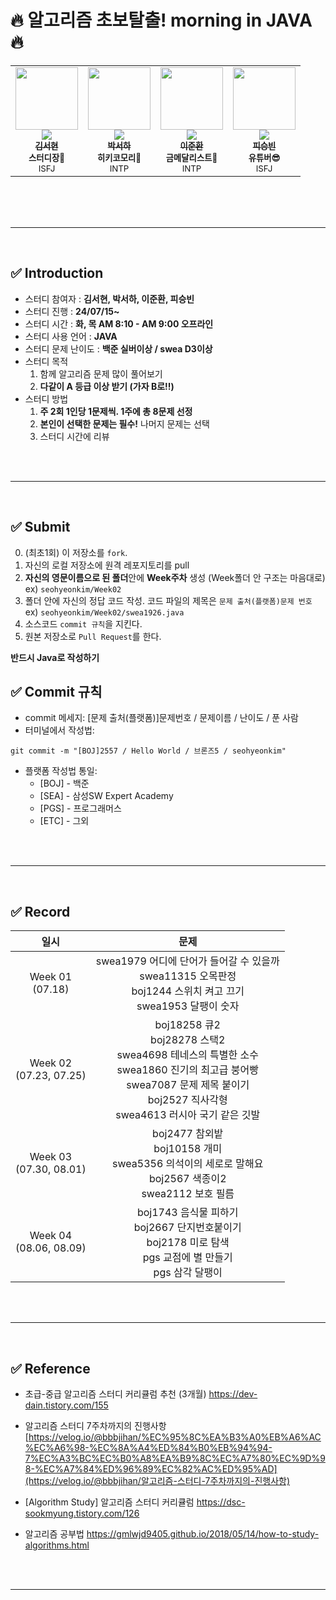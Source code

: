 # 🔥 알고리즘 초보탈출! morning in JAVA 🔥

<table>
  <tr>
    <td align="center"><a href="https://github.com/seohye-ki"><img src="https://avatars.githubusercontent.com/u/94886139?v=4" width="100px;" alt=""/><br /><img src="http://mazassumnida.wtf/api/mini/generate_badge?boj=seohyeki" widt="100px"><br /><sub><b>김서현</b></sub></a><br /><sub><b>스터디장🐰</b><br>ISFJ</br></sub></td>
    <td align="center"><a href="https://github.com/"><img src="https://avatars.githubusercontent.com/u/83609571?v=4" width="100px;" alt=""/><br /><img src="http://mazassumnida.wtf/api/mini/generate_badge?boj=seungui0325" widt="100px"><br /><sub><b>박서하</b></sub></a><br /><sub><b>히키코모리👀</b><br>INTP</br></sub></td>      
    <td align="center"><a href="https://github.com/ljh0401"><img src="https://avatars.githubusercontent.com/u/78478247?v=4" width="100px;" alt=""/><br /><img src="http://mazassumnida.wtf/api/mini/generate_badge?boj=ljh0401" widt="100px"><br /><sub><b>이준환</b></sub></a><br /><sub><b>금메달리스트🥇</b><br>INTP</br></sub></td>      
    <td align="center"><a href="https://github.com/pasongvan"><img src="https://avatars.githubusercontent.com/u/175183776?v=4" width="100px;" alt=""/><br /><img src="http://mazassumnida.wtf/api/mini/generate_badge?boj=piisbin" widt="100px"><br /><sub><b>피승빈</b></sub></a><br /><sub><b>유튜버😎</b><br>ISFJ</br></sub></td>     
  </tr>
</table><br/>

<br/>
<br/>

---

<br/>

## ✅ Introduction

- 스터디 참여자 : **김서현, 박서하, 이준환, 피승빈**
- 스터디 진행 : **24/07/15~**
- 스터디 시간 : **화, 목 AM 8:10 - AM 9:00 오프라인**
- 스터디 사용 언어 : **JAVA**
- 스터디 문제 난이도 : **백준 실버이상 / swea D3이상**
- 스터디 목적
  1. 함께 알고리즘 문제 많이 풀어보기
  2. **다같이 A 등급 이상 받기 (가자 B로!!)**
- 스터디 방법
  1. **주 2회 1인당 1문제씩. 1주에 총 8문제 선정**
  2. **본인이 선택한 문제는 필수!** 나머지 문제는 선택
  3. 스터디 시간에 리뷰

<br/>
<br/>

---

<br/>

## ✅ Submit

0. (최초1회) 이 저장소를 `fork`.
1. 자신의 로컬 저장소에 원격 레포지토리를 pull
2. **자신의 영문이름으로 된 폴더**안에 **Week주차** 생성 (Week폴더 안 구조는 마음대로)</br>
    ex) `seohyeonkim/Week02`
3. 폴더 안에 자신의 정답 코드 작성.
   코드 파일의 제목은 `문제 출처(플랫폼)문제 번호`</br>
   ex) `seohyeonkim/Week02/swea1926.java`
4. 소스코드 `commit 규칙`을 지킨다.
5. 원본 저장소로 `Pull Request`를 한다.

**반드시 Java로 작성하기**

## ✅ Commit 규칙
- commit 메세지: [문제 출처(플랫폼)]문제번호 / 문제이름 / 난이도 / 푼 사람
- 터미널에서 작성법: 
```
git commit -m "[BOJ]2557 / Hello World / 브론즈5 / seohyeonkim"
```
- 플랫폼 작성법 통일: 
  * [BOJ] - 백준 
  * [SEA] - 삼성SW Expert Academy
  * [PGS] - 프로그래머스
  * [ETC] - 그외

<br/>
<br/>

---

<br/>

## ✅ Record
|일시|문제|
|:--------:|:--------:|
|Week 01</br>(07.18)|swea1979 어디에 단어가 들어갈 수 있을까</br>swea11315 오목판정</br>boj1244 스위치 켜고 끄기</br>swea1953 달팽이 숫자|
|Week 02</br>(07.23, 07.25)|boj18258 큐2</br>boj28278 스택2</br>swea4698 테네스의 특별한 소수</br>swea1860 진기의 최고급 붕어빵</br>swea7087 문제 제목 붙이기</br>boj2527 직사각형</br>swea4613 러시아 국기 같은 깃발|
|Week 03</br>(07.30, 08.01)|boj2477 참외밭</br>boj10158 개미</br>swea5356 의석이의 세로로 말해요</br>boj2567 색종이2</br>swea2112 보호 필름|
|Week 04</br>(08.06, 08.09)|boj1743 음식물 피하기</br>boj2667 단지번호붙이기</br>boj2178 미로 탐색</br>pgs 교점에 별 만들기</br>pgs 삼각 달팽이|


<br/>
<br/>

---

<br/>

##  ✅ Reference

- 초급-중급 알고리즘 스터디 커리큘럼 추천 (3개월)
  https://dev-dain.tistory.com/155

- 알고리즘 스터디 7주차까지의 진행사항 [https://velog.io/@bbbjihan/%EC%95%8C%EA%B3%A0%EB%A6%AC%EC%A6%98-%EC%8A%A4%ED%84%B0%EB%94%94-7%EC%A3%BC%EC%B0%A8%EA%B9%8C%EC%A7%80%EC%9D%98-%EC%A7%84%ED%96%89%EC%82%AC%ED%95%AD](https://velog.io/@bbbjihan/알고리즘-스터디-7주차까지의-진행사항)

- [Algorithm Study] 알고리즘 스터디 커리큘럼
  https://dsc-sookmyung.tistory.com/126

- 알고리즘 공부법
  https://gmlwjd9405.github.io/2018/05/14/how-to-study-algorithms.html

<br/>
<br/>

---

<br/>
